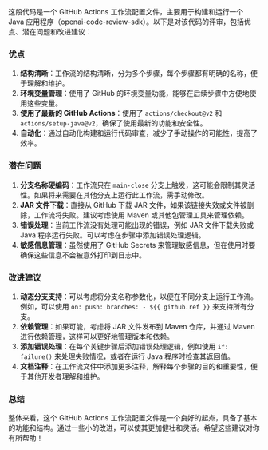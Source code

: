 这段代码是一个 GitHub Actions 工作流配置文件，主要用于构建和运行一个 Java 应用程序（openai-code-review-sdk）。以下是对该代码的评审，包括优点、潜在问题和改进建议：

### 优点
1. **结构清晰**：工作流的结构清晰，分为多个步骤，每个步骤都有明确的名称，便于理解和维护。
2. **环境变量管理**：使用了 GitHub 的环境变量功能，能够在后续步骤中方便地使用这些变量。
3. **使用了最新的 GitHub Actions**：使用了 `actions/checkout@v2` 和 `actions/setup-java@v2`，确保了使用最新的功能和安全性。
4. **自动化**：通过自动化构建和运行代码审查，减少了手动操作的可能性，提高了效率。

### 潜在问题
1. **分支名称硬编码**：工作流只在 `main-close` 分支上触发，这可能会限制其灵活性。如果将来需要在其他分支上运行此工作流，需手动修改。
2. **JAR 文件下载**：直接从 GitHub 下载 JAR 文件，如果该链接失效或文件被删除，工作流将失败。建议考虑使用 Maven 或其他包管理工具来管理依赖。
3. **错误处理**：当前工作流没有处理可能出现的错误，例如 JAR 文件下载失败或 Java 程序运行失败。可以考虑在步骤中添加错误处理逻辑。
4. **敏感信息管理**：虽然使用了 GitHub Secrets 来管理敏感信息，但在使用时要确保这些信息不会被意外打印到日志中。

### 改进建议
1. **动态分支支持**：可以考虑将分支名称参数化，以便在不同分支上运行工作流。例如，可以使用 `on: push: branches: - ${{ github.ref }}` 来支持所有分支。
2. **依赖管理**：如果可能，考虑将 JAR 文件发布到 Maven 仓库，并通过 Maven 进行依赖管理，这样可以更好地管理版本和依赖。
3. **添加错误处理**：在每个关键步骤后添加错误处理逻辑，例如使用 `if: failure()` 来处理失败情况，或者在运行 Java 程序时检查其返回值。
4. **文档注释**：在工作流文件中添加更多注释，解释每个步骤的目的和重要性，便于其他开发者理解和维护。

### 总结
整体来看，这个 GitHub Actions 工作流配置文件是一个良好的起点，具备了基本的功能和结构。通过一些小的改进，可以使其更加健壮和灵活。希望这些建议对你有所帮助！
